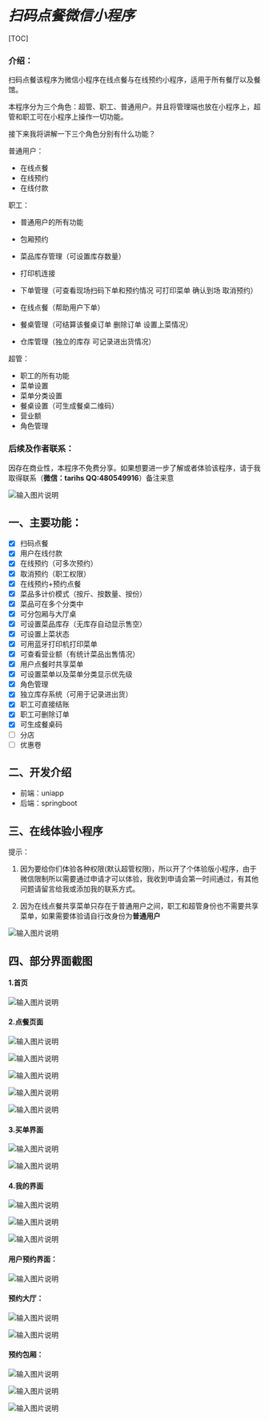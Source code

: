 # *扫码点餐微信小程序*

[TOC]

### 介绍：

扫码点餐该程序为微信小程序在线点餐与在线预约小程序，适用于所有餐厅以及餐馆。

本程序分为三个角色：超管、职工、普通用户。并且将管理端也放在小程序上，超管和职工可在小程序上操作一切功能。

接下来我将讲解一下三个角色分别有什么功能？

普通用户：

- 在线点餐
- 在线预约
- 在线付款

职工：

- 普通用户的所有功能

- 包厢预约
- 菜品库存管理（可设置库存数量）
- 打印机连接
- 下单管理（可查看现场扫码下单和预约情况 可打印菜单 确认到场 取消预约）
- 在线点餐（帮助用户下单）
- 餐桌管理（可结算该餐桌订单 删除订单 设置上菜情况）
- 仓库管理（独立的库存 可记录进出货情况）

超管：

- 职工的所有功能
- 菜单设置
- 菜单分类设置
- 餐桌设置（可生成餐桌二维码）
- 营业额
- 角色管理

### 后续及作者联系：

​	因存在商业性，本程序不免费分享。如果想要进一步了解或者体验该程序，请于我取得联系（**微信：tarihs  QQ:480549916**）备注来意

![输入图片说明](https://gitee.com/lotian999/Scan-QR-code-to-order-food/raw/master/my/wximage.png)

## 一、主要功能：

- [x] 扫码点餐
- [x] 用户在线付款
- [x] 在线预约（可多次预约）
- [x] 取消预约（职工权限）
- [x] 在线预约+预约点餐
- [x] 菜品多计价模式（按斤、按数量、按份）
- [x] 菜品可在多个分类中
- [x] 可分包厢与大厅桌
- [x] 可设置菜品库存（无库存自动显示售空）
- [x] 可设置上菜状态
- [x] 可用蓝牙打印机打印菜单
- [x] 可查看营业额（有统计菜品出售情况）
- [x] 用户点餐时共享菜单
- [x] 可设置菜单以及菜单分类显示优先级
- [x] 角色管理
- [x] 独立库存系统（可用于记录进出货）
- [x] 职工可直接结账
- [x] 职工可删除订单
- [x] 可生成餐桌码
- [ ] 分店
- [ ] 优惠卷

## 二、开发介绍

- 前端：uniapp
- 后端：springboot

## 三、在线体验小程序

提示：

1. 因为要给你们体验各种权限(默认超管权限)，所以开了个体验版小程序，由于微信限制所以需要通过申请才可以体验，我收到申请会第一时间通过，有其他问题请留言给我或添加我的联系方式。

2. 因为在线点餐共享菜单只存在于普通用户之间，职工和超管身份也不需要共享菜单，如果需要体验请自行改身份为**普通用户**

![输入图片说明](https://gitee.com/lotian999/Scan-QR-code-to-order-food/raw/master/online/images/ouE-N68irFtGfgtmTuzEVXnI5tZs.jpg)

## 四、部分界面截图

#### 1.首页

![输入图片说明](https://gitee.com/lotian999/Scan-QR-code-to-order-food/raw/master/online/images/image-20240603234342438.png)

#### 2.点餐页面

![输入图片说明](https://gitee.com/lotian999/Scan-QR-code-to-order-food/raw/master/online/images/22.png)

![输入图片说明](https://gitee.com/lotian999/Scan-QR-code-to-order-food/raw/master/online/images/23.png)

![输入图片说明](https://gitee.com/lotian999/Scan-QR-code-to-order-food/raw/master/online/images/24.png)

![输入图片说明](https://gitee.com/lotian999/Scan-QR-code-to-order-food/raw/master/online/images/image-20240527013057878.png)

![输入图片说明](https://gitee.com/lotian999/Scan-QR-code-to-order-food/raw/master/online/images/image-20240527013118680.png)


#### 3.买单界面

![输入图片说明](https://gitee.com/lotian999/Scan-QR-code-to-order-food/raw/master/online/images/image-20240527013404283.png)

![输入图片说明](https://gitee.com/lotian999/Scan-QR-code-to-order-food/raw/master/online/images/image-20240527013501780.png)

#### 4.我的界面

![输入图片说明](https://gitee.com/lotian999/Scan-QR-code-to-order-food/raw/master/online/images/image-20240603235519455.png)

![输入图片说明](https://gitee.com/lotian999/Scan-QR-code-to-order-food/raw/master/online/images/image-20240603235444099.png)

![输入图片说明](https://gitee.com/lotian999/Scan-QR-code-to-order-food/raw/master/online/images/image-20240603235402550.png)

#### 用户预约界面：

![输入图片说明](https://gitee.com/lotian999/Scan-QR-code-to-order-food/raw/master/online/images/image-20240527014852040.png)

#### 预约大厅：

![输入图片说明](https://gitee.com/lotian999/Scan-QR-code-to-order-food/raw/master/online/images/image-20240527014916125.png)

![输入图片说明](https://gitee.com/lotian999/Scan-QR-code-to-order-food/raw/master/online/images/image-20240527014924779.png)

#### 预约包厢：

![输入图片说明](https://gitee.com/lotian999/Scan-QR-code-to-order-food/raw/master/online/images/image-20240527015004647.png)


![输入图片说明](https://gitee.com/lotian999/Scan-QR-code-to-order-food/raw/master/online/images/image-20240603234933378.png)

![输入图片说明](https://gitee.com/lotian999/Scan-QR-code-to-order-food/raw/master/online/images/image-20240603235058872.png)
